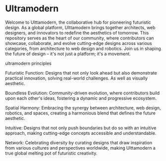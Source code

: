 # Ultramodern
Welcome to Ulttamodern, the collaborative hub for pioneering futuristic design. As a global platform, Ulttamodern brings together architects, web designers, and innovators to redefine the aesthetics of tomorrow. This repository serves as the heart of our community, where contributors can showcase, collaborate, and evolve cutting-edge designs across various categories, from architecture to web design and robotics. Join us in shaping the future of design – it's not just a platform; it's a movement.

ultramodern principles

Futuristic Function: 
Designs that not only look ahead but also demonstrate practical innovation, solving real-world challenges. As well as visually aesthetic.

Boundless Evolution: Community-driven evolution, where contributors build upon each other's ideas, fostering a dynamic and progressive ecosystem.

Spatial Harmony: Embracing the synergy between architecture, web design, robotics, and spaces, creating a harmonious blend that defines the future aesthetic.

Intuitive: Designs that not only push boundaries but do so with an intuitive approach, making cutting-edge concepts accessible and understandable.

Network: Celebrating diversity by curating designs that draw inspiration from various cultures and perspectives worldwide, making Ulttamodern a true global melting pot of futuristic creativity.
